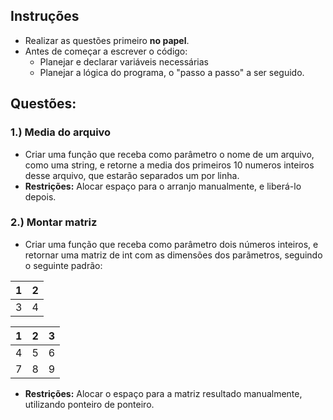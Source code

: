 ## Instruções
+ Realizar as questões primeiro **no papel**. 
+ Antes de começar a escrever o código:
	+ Planejar e declarar variáveis necessárias
	+ Planejar a lógica do programa, o "passo a passo" a ser seguido.
## Questões:
### 1.) Media do arquivo
+ Criar uma função que receba como parâmetro o nome de um arquivo, como uma string, e retorne a media dos primeiros 10 numeros inteiros desse arquivo, que estarão separados um por linha.
+ **Restrições:** Alocar espaço para o arranjo manualmente, e liberá-lo depois.
### 2.) Montar matriz
+ Criar uma função que receba como parâmetro dois números inteiros, e retornar uma matriz de int com as dimensões dos parãmetros, seguindo o seguinte padrão:

| 1   | 2   |
| --- | --- |
| 3   | 4   |

| 1   | 2   | 3   |
| --- | --- | --- |
| 4   | 5   | 6   |
| 7   | 8   | 9   |
+ **Restrições:** Alocar o espaço para a matriz resultado manualmente, utilizando ponteiro de ponteiro.